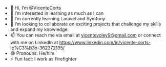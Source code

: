 - 👋 Hi, I’m @VicenteCorts
- 👀 I’m interested in learning as much as I can
- 🌱 I’m currently learning Laravel and Symfony
- 💞️ I’m looking to collaborate on exciting projects that challenge my skills and expand my knowledge.
- 📫 You can reach me via email at vicentevoley9@gmail.com or connect with me on LinkedIn at https://www.linkedin.com/in/vicente-corts-le%C3%B3n-362372195/
- 😄 Pronouns: He/him
- ⚡ Fun fact: I work as Firefighter

<!--- VicenteCorts/VicenteCorts is a ✨ special ✨ repository because its `README.md` (this file) appears on your GitHub profile. You can click the Preview link to take a look at your changes. --->

